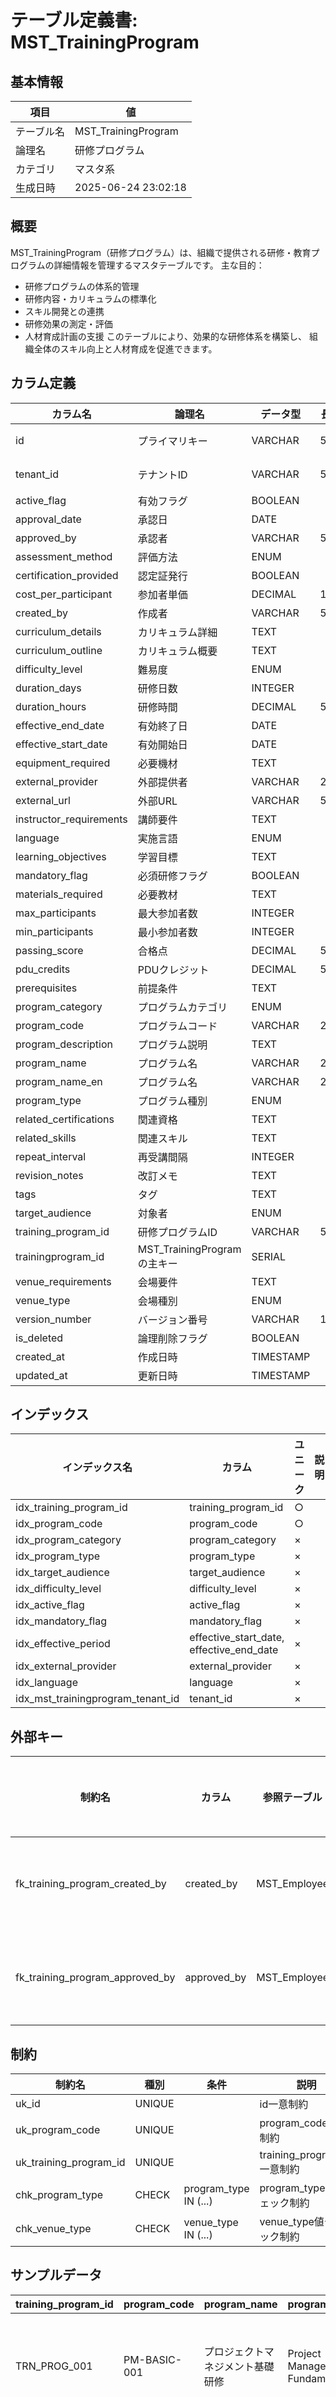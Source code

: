 # テーブル定義書: MST_TrainingProgram

## 基本情報

| 項目 | 値 |
|------|-----|
| テーブル名 | MST_TrainingProgram |
| 論理名 | 研修プログラム |
| カテゴリ | マスタ系 |
| 生成日時 | 2025-06-24 23:02:18 |

## 概要

MST_TrainingProgram（研修プログラム）は、組織で提供される研修・教育プログラムの詳細情報を管理するマスタテーブルです。
主な目的：
- 研修プログラムの体系的管理
- 研修内容・カリキュラムの標準化
- スキル開発との連携
- 研修効果の測定・評価
- 人材育成計画の支援
このテーブルにより、効果的な研修体系を構築し、
組織全体のスキル向上と人材育成を促進できます。


## カラム定義

| カラム名 | 論理名 | データ型 | 長さ | NULL | デフォルト | 説明 |
|----------|--------|----------|------|------|------------|------|
| id | プライマリキー | VARCHAR | 50 | × |  | プライマリキー（UUID） |
| tenant_id | テナントID | VARCHAR | 50 | × |  | テナントID（マルチテナント対応） |
| active_flag | 有効フラグ | BOOLEAN |  | ○ | True | 有効フラグ |
| approval_date | 承認日 | DATE |  | ○ |  | 承認日 |
| approved_by | 承認者 | VARCHAR | 50 | ○ |  | 承認者 |
| assessment_method | 評価方法 | ENUM |  | ○ |  | 評価方法 |
| certification_provided | 認定証発行 | BOOLEAN |  | ○ | False | 認定証発行 |
| cost_per_participant | 参加者単価 | DECIMAL | 10,2 | ○ |  | 参加者単価 |
| created_by | 作成者 | VARCHAR | 50 | ○ |  | 作成者 |
| curriculum_details | カリキュラム詳細 | TEXT |  | ○ |  | カリキュラム詳細 |
| curriculum_outline | カリキュラム概要 | TEXT |  | ○ |  | カリキュラム概要 |
| difficulty_level | 難易度 | ENUM |  | ○ |  | 難易度 |
| duration_days | 研修日数 | INTEGER |  | ○ |  | 研修日数 |
| duration_hours | 研修時間 | DECIMAL | 5,2 | ○ |  | 研修時間 |
| effective_end_date | 有効終了日 | DATE |  | ○ |  | 有効終了日 |
| effective_start_date | 有効開始日 | DATE |  | ○ |  | 有効開始日 |
| equipment_required | 必要機材 | TEXT |  | ○ |  | 必要機材 |
| external_provider | 外部提供者 | VARCHAR | 200 | ○ |  | 外部提供者 |
| external_url | 外部URL | VARCHAR | 500 | ○ |  | 外部URL |
| instructor_requirements | 講師要件 | TEXT |  | ○ |  | 講師要件 |
| language | 実施言語 | ENUM |  | ○ | JA | 実施言語 |
| learning_objectives | 学習目標 | TEXT |  | ○ |  | 学習目標 |
| mandatory_flag | 必須研修フラグ | BOOLEAN |  | ○ | False | 必須研修フラグ |
| materials_required | 必要教材 | TEXT |  | ○ |  | 必要教材 |
| max_participants | 最大参加者数 | INTEGER |  | ○ |  | 最大参加者数 |
| min_participants | 最小参加者数 | INTEGER |  | ○ |  | 最小参加者数 |
| passing_score | 合格点 | DECIMAL | 5,2 | ○ |  | 合格点 |
| pdu_credits | PDUクレジット | DECIMAL | 5,2 | ○ |  | PDUクレジット |
| prerequisites | 前提条件 | TEXT |  | ○ |  | 前提条件 |
| program_category | プログラムカテゴリ | ENUM |  | ○ |  | プログラムカテゴリ |
| program_code | プログラムコード | VARCHAR | 20 | ○ |  | プログラムコード |
| program_description | プログラム説明 | TEXT |  | ○ |  | プログラム説明 |
| program_name | プログラム名 | VARCHAR | 200 | ○ |  | プログラム名 |
| program_name_en | プログラム名 | VARCHAR | 200 | ○ |  | プログラム名（英語） |
| program_type | プログラム種別 | ENUM |  | ○ |  | プログラム種別 |
| related_certifications | 関連資格 | TEXT |  | ○ |  | 関連資格 |
| related_skills | 関連スキル | TEXT |  | ○ |  | 関連スキル |
| repeat_interval | 再受講間隔 | INTEGER |  | ○ |  | 再受講間隔 |
| revision_notes | 改訂メモ | TEXT |  | ○ |  | 改訂メモ |
| tags | タグ | TEXT |  | ○ |  | タグ |
| target_audience | 対象者 | ENUM |  | ○ |  | 対象者 |
| training_program_id | 研修プログラムID | VARCHAR | 50 | ○ |  | 研修プログラムID |
| trainingprogram_id | MST_TrainingProgramの主キー | SERIAL |  | × |  | MST_TrainingProgramの主キー |
| venue_requirements | 会場要件 | TEXT |  | ○ |  | 会場要件 |
| venue_type | 会場種別 | ENUM |  | ○ |  | 会場種別 |
| version_number | バージョン番号 | VARCHAR | 10 | ○ | 1.0 | バージョン番号 |
| is_deleted | 論理削除フラグ | BOOLEAN |  | × | False | 論理削除フラグ |
| created_at | 作成日時 | TIMESTAMP |  | × | CURRENT_TIMESTAMP | 作成日時 |
| updated_at | 更新日時 | TIMESTAMP |  | × | CURRENT_TIMESTAMP | 更新日時 |

## インデックス

| インデックス名 | カラム | ユニーク | 説明 |
|----------------|--------|----------|------|
| idx_training_program_id | training_program_id | ○ |  |
| idx_program_code | program_code | ○ |  |
| idx_program_category | program_category | × |  |
| idx_program_type | program_type | × |  |
| idx_target_audience | target_audience | × |  |
| idx_difficulty_level | difficulty_level | × |  |
| idx_active_flag | active_flag | × |  |
| idx_mandatory_flag | mandatory_flag | × |  |
| idx_effective_period | effective_start_date, effective_end_date | × |  |
| idx_external_provider | external_provider | × |  |
| idx_language | language | × |  |
| idx_mst_trainingprogram_tenant_id | tenant_id | × |  |

## 外部キー

| 制約名 | カラム | 参照テーブル | 参照カラム | 更新時 | 削除時 | 説明 |
|--------|--------|--------------|------------|--------|--------|------|
| fk_training_program_created_by | created_by | MST_Employee | id | CASCADE | RESTRICT | 外部キー制約 |
| fk_training_program_approved_by | approved_by | MST_Employee | id | CASCADE | SET NULL | 外部キー制約 |

## 制約

| 制約名 | 種別 | 条件 | 説明 |
|--------|------|------|------|
| uk_id | UNIQUE |  | id一意制約 |
| uk_program_code | UNIQUE |  | program_code一意制約 |
| uk_training_program_id | UNIQUE |  | training_program_id一意制約 |
| chk_program_type | CHECK | program_type IN (...) | program_type値チェック制約 |
| chk_venue_type | CHECK | venue_type IN (...) | venue_type値チェック制約 |

## サンプルデータ

| training_program_id | program_code | program_name | program_name_en | program_description | program_category | program_type | target_audience | difficulty_level | duration_hours | duration_days | max_participants | min_participants | prerequisites | learning_objectives | curriculum_outline | curriculum_details | materials_required | equipment_required | instructor_requirements | assessment_method | passing_score | certification_provided | pdu_credits | related_skills | related_certifications | cost_per_participant | external_provider | external_url | venue_type | venue_requirements | language | repeat_interval | mandatory_flag | active_flag | effective_start_date | effective_end_date | created_by | approved_by | approval_date | version_number | revision_notes | tags |
|------|------|------|------|------|------|------|------|------|------|------|------|------|------|------|------|------|------|------|------|------|------|------|------|------|------|------|------|------|------|------|------|------|------|------|------|------|------|------|------|------|------|------|
| TRN_PROG_001 | PM-BASIC-001 | プロジェクトマネジメント基礎研修 | Project Management Fundamentals | プロジェクトマネジメントの基本概念と手法を学ぶ研修 | MANAGEMENT | CLASSROOM | MIDDLE | INTERMEDIATE | 16.0 | 2 | 20 | 8 | 実務経験2年以上、基本的なビジネススキル | PMBOKの基本概念理解、プロジェクト計画立案、リスク管理手法の習得 | 1日目：PM概論、計画立案　2日目：実行・監視、リスク管理 | {"day1": ["PM概論", "プロジェクト憲章", "WBS作成"], "day2": ["進捗管理", "リスク分析", "ケーススタディ"]} | ["テキスト", "演習用PC", "プロジェクト計画テンプレート"] | ["プロジェクター", "ホワイトボード", "PC環境"] | PMP資格保有、実務経験5年以上 | COMPREHENSIVE | 70.0 | True | 16.0 | ["プロジェクト管理", "リーダーシップ", "コミュニケーション"] | ["PMP", "プロジェクトマネージャ試験"] | 50000.0 | None | None | INTERNAL | 20名収容可能な研修室、プロジェクター設備 | JA | 24 | False | True | 2024-01-01 | None | EMP000010 | EMP000005 | 2023-12-15 | 1.0 | 初版作成 | ["プロジェクト管理", "PMBOK", "リーダーシップ", "中級"] |
| TRN_PROG_002 | AWS-ARCH-001 | AWS認定ソリューションアーキテクト対策研修 | AWS Certified Solutions Architect Preparation | AWS認定ソリューションアーキテクト資格取得のための対策研修 | TECHNICAL | BLENDED | SENIOR | ADVANCED | 24.0 | 3 | 15 | 5 | AWS基礎知識、クラウド実務経験1年以上 | AWSサービス理解、アーキテクチャ設計、試験合格 | 1日目：AWS基礎　2日目：アーキテクチャ設計　3日目：模擬試験・解説 | {"day1": ["EC2", "S3", "VPC"], "day2": ["高可用性設計", "セキュリティ", "コスト最適化"], "day3": ["模擬試験", "解説", "試験対策"]} | ["AWS公式テキスト", "模擬試験問題集", "ハンズオン環境"] | ["AWS環境", "PC", "インターネット接続"] | AWS認定資格保有、実務経験3年以上 | TEST | 80.0 | True | 24.0 | ["AWS", "クラウドアーキテクチャ", "インフラ設計"] | ["AWS認定ソリューションアーキテクト"] | 80000.0 | AWSトレーニングパートナー | https://aws.amazon.com/training/ | HYBRID | PC環境、AWS環境アクセス可能 | JA | 12 | False | True | 2024-02-01 | None | EMP000015 | EMP000008 | 2024-01-20 | 1.1 | ハンズオン内容を強化 | ["AWS", "クラウド", "認定資格", "アーキテクチャ", "上級"] |

## 特記事項

- カリキュラム詳細はJSON形式で柔軟に管理
- 外部研修との連携により多様な学習機会を提供
- PDUクレジットにより継続教育を支援
- バージョン管理により研修内容の改善を追跡
- タグ機能により柔軟な検索・分類が可能
- 多言語対応によりグローバル展開に対応
- 研修プログラムIDとプログラムコードは一意である必要がある
- 研修時間と日数は正数である必要がある
- 最小参加者数は最大参加者数以下である必要がある
- 有効開始日は有効終了日以前である必要がある
- 合格点は0-100の範囲で設定
- 必須研修は有効期間内である必要がある
- 外部研修の場合は提供者情報が必要
- 承認済みプログラムのみ実施可能

## 業務ルール

- 主キーの一意性は必須で変更不可
- 外部キー制約による参照整合性の保証
- 論理削除による履歴データの保持

## 改版履歴

| バージョン | 更新日 | 更新者 | 変更内容 |
|------------|--------|--------|----------|
| 1.0.0 | 2025-06-01 | 開発チーム | 初版作成 - 研修プログラムマスタの詳細定義 |
| 2.0.0 | 2025-06-22 | 自動変換ツール | テンプレート形式への自動変換 |
| 3.1.20250624 | 2025-06-24 | 自動修正ツール | カラム順序を推奨順序に自動修正 |
| 4.0.20250624_213614 | 2025-06-24 | 自動修正ツール | カラム順序を統一テンプレートに従って自動修正 |
| 5.0.20250624_214006 | 2025-06-24 | 統一カラム順序修正ツール | カラム順序を統一テンプレート（Phase 1）に従って自動修正 |
| 10.0.20250624_214907 | 2025-06-24 | 最終カラム順序統一ツール | 要求仕様に従って主キー→tenant_id→UUID→その他の順序に最終修正 |
| 11.0.20250624_215000 | 2025-06-24 | 最終カラム順序修正ツール（実構成対応版） | 実際のカラム構成に基づいて主キー→tenant_id→その他→終了部分の順序に修正 |
| 12.0.20250624_215053 | 2025-06-24 | 現実的カラム順序修正ツール | 実際に存在するカラムに基づいて現実的な順序に修正（id→tenant_id→ビジネスキー→名称→その他→終了部分） |
| 13.0.20250624_222631 | 2025-06-24 | ユーザー要求対応カラム順序修正ツール | ユーザー要求に従ってカラム順序を統一（id→tenant_id→ビジネスキー→名称→その他→終了部分） |
| FINAL.20250624_223432 | 2025-06-24 | 最終カラム順序統一ツール | 推奨カラム順序テンプレートに従って最終統一 |
